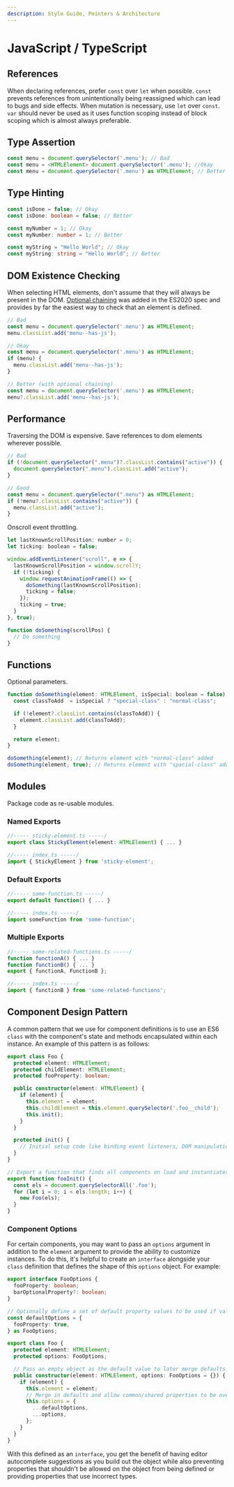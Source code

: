 ```yaml
---
description: Style Guide, Pointers & Architecture
---
```

# JavaScript / TypeScript

## References

When declaring references, prefer `const` over `let` when possible. `const` prevents references from unintentionally being reassigned which can lead to bugs and side effects. When mutation is necessary, use `let` over `const`. `var` should never be used as it uses function scoping instead of block scoping which is almost always preferable.

## Type Assertion

```typescript
const menu = document.querySelector('.menu'); // Bad
const menu = <HTMLElement> document.querySelector('.menu'); //Okay
const menu = document.querySelector('.menu') as HTMLElement; // Better
```

## Type Hinting

```typescript
const isDone = false; // Okay
const isDone: boolean = false; // Better

const myNumber = 1; // Okay
const myNumber: number = 1; // Better

const myString = "Hello World"; // Okay
const myString: string = "Hello World"; // Better
```

## DOM Existence Checking
When selecting HTML elements, don't assume that they will always be present in the DOM. [Optional chaining](https://developer.mozilla.org/en-US/docs/Web/JavaScript/Reference/Operators/Optional_chaining) was added in the ES2020 spec and provides by far the easiest way to check that an element is defined.

```typescript
// Bad
const menu = document.querySelector('.menu') as HTMLElement;
menu.classList.add('menu--has-js');

// Okay
const menu = document.querySelector('.menu') as HTMLElement;
if (menu) {
  menu.classList.add('menu--has-js');
}

// Better (with optional chaining)
const menu = document.querySelector('.menu') as HTMLElement;
menu?.classList.add('menu--has-js');
```

## Performance
Traversing the DOM is expensive. Save references to dom elements wherever possible.

```js
// Bad
if (!document.querySelector(".menu")?.classList.contains("active")) {
  document.querySelector(".menu").classList.add("active");
}

// Good
const menu = document.querySelector(".menu") as HTMLElement;
if (!menu?.classList.contains("active")) {
  menu.classList.add("active");
}
```

Onscroll event throttling.

```js
let lastKnownScrollPosition: number = 0;
let ticking: boolean = false;

window.addEventListener("scroll", e => {
  lastKnownScrollPosition = window.scrollY;
  if (!ticking) {
    window.requestAnimationFrame(() => {
      doSomething(lastKnownScrollPosition);
      ticking = false;
    });
    ticking = true;
  }
}, true);

function doSomething(scrollPos) {
  // Do something
}
```


## Functions
Optional parameters.

```js
function doSomething(element: HTMLElement, isSpecial: boolean = false) {
  const classToAdd  = isSpecial ? "special-class" : "normal-class";

  if (!element?.classList.contains(classToAdd)) {
    element.classList.add(classToAdd);
  }

  return element;
}

doSomething(element); // Returns element with "normal-class" added
doSomething(element, true); // Returns element with "spacial-class" added
```

## Modules
Package code as re-usable modules.

### Named Exports
```typescript
//----- sticky-element.ts -----/
export class StickyElement(element: HTMLElement) { ... }

//----- index.ts -----/
import { StickyElement } from 'sticky-element';
```

### Default Exports
```typescript
//----- some-function.ts -----/
export default function() { ... }

//----- index.ts -----/
import someFunction from 'some-function';
```

### Multiple Exports
```typescript
//----- some-related-functions.ts -----/
function functionA() { ... }
function functionB() { ... }
export { functionA, FunctionB };

//----- index.ts -----/
import { functionB } from 'some-related-functions';
```

## Component Design Pattern
A common pattern that we use for component definitions is to use an ES6 `class` with the component's state and methods encapsulated within each instance. An example of this pattern is as follows:

```typescript
export class Foo {
  protected element: HTMLElement;
  protected childElement: HTMLElement;
  protected fooProperty: boolean;

  public constructor(element: HTMLElement) {
    if (element) {
      this.element = element;
      this.childElement = this.element.querySelector('.foo__child');
      this.init();
    }
  }

  protected init() {
    // Initial setup code like binding event listeners, DOM manipulation, etc. goes here.
  }
}

// Export a function that finds all components on load and instantiates a class instance for each node.
export function fooInit() {
  const els = document.querySelectorAll('.foo');
  for (let i = 0; i < els.length; i++) {
    new Foo(els);
  }
}
```

### Component Options
For certain components, you may want to pass an `options` argument in addition to the `element` argument to provide the ability to customize instances. To do this, it's helpful to create an `interface` alongside your `class` definition that defines the shape of this `options` object. For example:

```typescript
export interface FooOptions {
  fooProperty: boolean;
  barOptionalProperty?: boolean;
}

// Optionally define a set of default property values to be used if values aren't provided.
const defaultOptions = {
  fooProperty: true,
} as FooOptions;

export class Foo {
  protected element: HTMLElement;
  protected options: FooOptions;

  // Pass an empty object as the default value to later merge defaults into this.options.
  public constructor(element: HTMLElement, options: FooOptions = {}) {
    if (element) {
      this.element = element;
      // Merge in defaults and allow common/shared properties to be overridden by the values passed through args.
      this.options = {
        ...defaultOptions,
        ...options,
      };
    }
  }
}
```

With this defined as an `interface`, you get the benefit of having editor autocomplete suggestions as you build out the object while also preventing properties that shouldn't be allowed on the object from being defined or providing properties that use incorrect types.